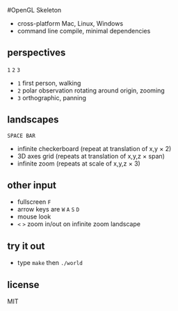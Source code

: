 #OpenGL Skeleton
* cross-platform Mac, Linux, Windows
* command line compile, minimal dependencies

## perspectives
`1` `2` `3`
* `1` first person, walking
* `2` polar observation rotating around origin, zooming
* `3` orthographic, panning

## landscapes
`SPACE BAR`
* infinite checkerboard (repeat at translation of x,y × 2)
* 3D axes grid (repeats at translation of x,y,z × span)
* infinite zoom (repeats at scale of x,y,z × 3)

## other input
* fullscreen `F`
* arrow keys are `W` `A` `S` `D`
* mouse look
* `<` `>` zoom in/out on infinite zoom landscape

## try it out
* type `make` then `./world`

## license
MIT
